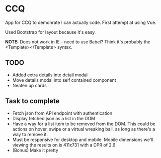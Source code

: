 # CCQ
App for CCQ to demonrate I can actually code. First attempt at using Vue.

Used Bootstrap for layout because it's easy.

**NOTE:** Does not work in IE - need to use Babel? Think it's probably the \<Template\>\</Template\> syntax.

TODO
---
* Added extra details into detail modal
* Move details modal into self contained component
* Neaten up cards


Task to complete
---

- Fetch json from API endpoint with authentication
- Display fetched json as a list in the DOM
- Have a way for a list item to be removed from the DOM. This could be actions on hover, swipe or a virtual wreaking ball, as long as there's a way to remove it.
- Must be responsive for desktop and mobile. Mobile dimensions we'll viewing the results on is 411x731 with a DPR of 2.6
- (Bonus) Make it pretty
 